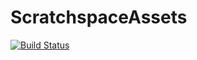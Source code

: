 # ScratchspaceAssets

[![Build Status](https://github.com/joshday/ScratchspaceAssets.jl/actions/workflows/CI.yml/badge.svg?branch=main)](https://github.com/joshday/ScratchspaceAssets.jl/actions/workflows/CI.yml?query=branch%3Amain)
